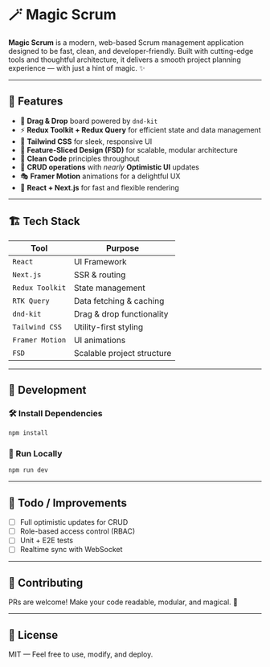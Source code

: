 # 🪄 Magic Scrum

**Magic Scrum** is a modern, web-based Scrum management application designed to be fast, clean, and developer-friendly. Built with cutting-edge tools and thoughtful architecture, it delivers a smooth project planning experience — with just a hint of magic. ✨

---

## 🚀 Features

* 🧩 **Drag & Drop** board powered by `dnd-kit`
* ⚡ **Redux Toolkit + Redux Query** for efficient state and data management
* 🎨 **Tailwind CSS** for sleek, responsive UI
* 🧱 **Feature-Sliced Design (FSD)** for scalable, modular architecture
* 🧼 **Clean Code** principles throughout
* 🔁 **CRUD operations** with *nearly* **Optimistic UI** updates
* 🎭 **Framer Motion** animations for a delightful UX
* 🔧 **React + Next.js** for fast and flexible rendering

---

## 🏗️ Tech Stack

| Tool            | Purpose                    |
| --------------- | -------------------------- |
| `React`         | UI Framework               |
| `Next.js`       | SSR & routing              |
| `Redux Toolkit` | State management           |
| `RTK Query`     | Data fetching & caching    |
| `dnd-kit`       | Drag & drop functionality  |
| `Tailwind CSS`  | Utility-first styling      |
| `Framer Motion` | UI animations              |
| `FSD`           | Scalable project structure |

---

## 🔧 Development

### 🛠️ Install Dependencies

```bash
npm install
```

### 🚀 Run Locally

```bash
npm run dev
```

---

## 🧪 Todo / Improvements

* [ ] Full optimistic updates for CRUD
* [ ] Role-based access control (RBAC)
* [ ] Unit + E2E tests
* [ ] Realtime sync with WebSocket

---

## 🤝 Contributing

PRs are welcome! Make your code readable, modular, and magical. 🌈

---

## 📜 License

MIT — Feel free to use, modify, and deploy.
